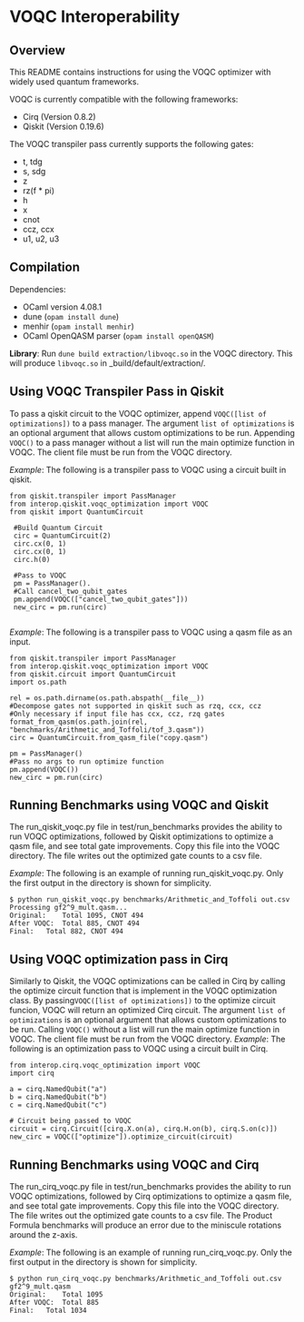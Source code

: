 # VOQC Interoperability

## Overview

This README contains instructions for using the VOQC optimizer with widely used quantum frameworks.

VOQC is currently compatible with the following frameworks:
* Cirq (Version 0.8.2)
* Qiskit (Version 0.19.6)

The VOQC transpiler pass currently supports the following gates:
* t, tdg
* s, sdg
* z
* rz(f * pi)
* h
* x
* cnot
* ccz, ccx
* u1, u2, u3



## Compilation

Dependencies:
  * OCaml version 4.08.1 
  * dune (`opam install dune`)
  * menhir (`opam install menhir`)
  * OCaml OpenQASM parser (`opam install openQASM`)

**Library**: Run `dune build extraction/libvoqc.so` in the VOQC directory. This will produce `libvoqc.so` in _build/default/extraction/.

## Using VOQC Transpiler Pass in Qiskit

To pass a qiskit circuit to the VOQC optimizer, append `VOQC([list of optimizations])` to a pass manager. The argument `list of optimizations` is an optional argument that allows custom optimizations to be run. Appending `VOQC()` to a pass manager without a list will run the main optimize function in VOQC. The client file must be run from the VOQC directory.

*Example*: The following is a transpiler pass to VOQC using a circuit built in qiskit. 
```
from qiskit.transpiler import PassManager
from interop.qiskit.voqc_optimization import VOQC
from qiskit import QuantumCircuit

 #Build Quantum Circuit
 circ = QuantumCircuit(2)
 circ.cx(0, 1)
 circ.cx(0, 1)
 circ.h(0)
 
 #Pass to VOQC
 pm = PassManager().
 #Call cancel_two_qubit_gates
 pm.append(VOQC(["cancel_two_qubit_gates"]))
 new_circ = pm.run(circ)
 
```
*Example*: The following is a transpiler pass to VOQC using a qasm file as an input. 

```
from qiskit.transpiler import PassManager
from interop.qiskit.voqc_optimization import VOQC
from qiskit.circuit import QuantumCircuit
import os.path

rel = os.path.dirname(os.path.abspath(__file__))
#Decompose gates not supported in qiskit such as rzq, ccx, ccz
#Only necessary if input file has ccx, ccz, rzq gates
format_from_qasm(os.path.join(rel, "benchmarks/Arithmetic_and_Toffoli/tof_3.qasm"))
circ = QuantumCircuit.from_qasm_file("copy.qasm")

pm = PassManager()
#Pass no args to run optimize function
pm.append(VOQC())
new_circ = pm.run(circ)
```


## Running Benchmarks using VOQC and Qiskit

The run_qiskit_voqc.py file in test/run_benchmarks provides the ability to run VOQC optimizations, followed by Qiskit optimizations to optimize a qasm file, and see total gate improvements. Copy this file into the VOQC directory. The file writes out the optimized gate counts to a csv file.

*Example*: The following is an example of running run_qiskit_voqc.py. Only the first output in the directory is shown for simplicity.
```
$ python run_qiskit_voqc.py benchmarks/Arithmetic_and_Toffoli out.csv
Processing gf2^9_mult.qasm...
Original:	 Total 1095, CNOT 494
After VOQC:	 Total 885, CNOT 494
Final:	 Total 882, CNOT 494
```

## Using VOQC optimization pass in Cirq

Similarly to Qiskit, the VOQC optimizations can be called in Cirq by calling the optimize circuit function that is implement in the VOQC optimization class. By passing`VOQC([list of optimizations])` to the optimize circuit funcion, VOQC will return an optimized Cirq circuit. The argument `list of optimizations` is an optional argument that allows custom optimizations to be run. Calling `VOQC()` without a list will run the main optimize function in VOQC. The client file must be run from the VOQC directory.
*Example*: The following is an optimization pass to VOQC using a circuit built in Cirq. 
```
from interop.cirq.voqc_optimization import VOQC
import cirq

a = cirq.NamedQubit("a")
b = cirq.NamedQubit("b")
c = cirq.NamedQubit("c")

# Circuit being passed to VOQC
circuit = cirq.Circuit([cirq.X.on(a), cirq.H.on(b), cirq.S.on(c)])
new_circ = VOQC(["optimize"]).optimize_circuit(circuit)
```


## Running Benchmarks using VOQC and Cirq

The run_cirq_voqc.py file in test/run_benchmarks provides the ability to run VOQC optimizations, followed by Cirq optimizations to optimize a qasm file, and see total gate improvements. Copy this file into the VOQC directory. The file writes out the optimized gate counts to a csv file. The Product Formula benchmarks will produce an error due to the miniscule rotations around the z-axis.

*Example*: The following is an example of running run_cirq_voqc.py. Only the first output in the directory is shown for simplicity.
```
$ python run_cirq_voqc.py benchmarks/Arithmetic_and_Toffoli out.csv
gf2^9_mult.qasm
Original:	 Total 1095
After VOQC:	 Total 885
Final:	 Total 1034
```
